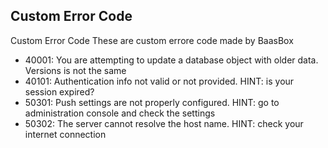 ## Custom Error Code ##
Custom Error Code
These are custom errore code made by BaasBox 

  *  40001: You are attempting to update a database object with older data. Versions is not the same
  *  40101: Authentication info not valid or not provided. HINT: is your session expired?
  *  50301: Push settings are not properly configured. HINT: go to administration console and check the settings
  *  50302: The server cannot resolve the host name. HINT: check your internet connection 
                    